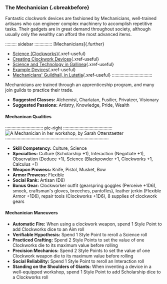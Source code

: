 ### The Mechanician  {.cbreakbefore}

Fantastic clockwork devices are fashioned by Mechanicians, well-trained
artisans who can engineer complex machinery to accomplish repetitive
tasks. Their gadgets are in great demand throughout society, although
usually only the wealthy can afford the most advanced items.

::::::::: sidebar ::::::::::::::
[Mechanicians]{.further}

- [Science (Clockworks)](#clockworks){.xref-useful}
- [Creating Clockwork Devices](#clockworks-3){.xref-useful}
- [Science and Technology in Gallinea](#science-and-technology-in-gallinea){.xref-useful}
- [Example Devices](#examples){.xref-useful}
- [Mechanicians' Guildhall, in Lutetia](#mechanicians-guildhall){.xref-useful}
::::::::::::::::::::::::::::::::

Mechanicians are trained through an apprenticeship program, and many join guilds
to practice their trade.

- **Suggested Classes:** Alchemist, Charlatan, Fusilier, Privateer, Visionary
- **Suggested Passions:** Artistry, Knowledge, Pride, Wealth 

#### Mechanican Qualities 

:::::::::::::::::::::::::::::: pic-right :::::::::::::::::::::::::::::::::::::::
![A Mechanician in her workshop, by Sarah Otterstaetter](assets/Scenes/Medium/mechanician.jpg "A Mechanician in her Workshop, by Sarah Otterstaetter")
::::::::::::::::::::::::::::::::::::::::::::::::::::::::::::::::::::::::::::::::::

- **Skill Competency:** Culture, Science
- **Specialties:** Culture (Scholarship +1), Interaction (Negotiate +1), Observation (Deduce +1), Science (Blackpowder +1, Clockworks +1, Calculus +1)
- **Weapon Prowess:** Knife, Pistol, Musket, Bow
- **Armor Prowess:** Flexible
- **Social Rank:** Artisan (D8)
- **Bonus Gear:** Clockworker outfit (gearspring goggles (Perceive +1D6),
  smock, craftsman's gloves, breeches, pantofles), leather jerkin
  (Flexible Armor +1D6), repair tools (Clockworks +1D6), 8 supplies of clockwork gears

#### Mechanician Maneuvers

- **Automatic Fire:** When using a clockwork weapon, spend 1 Style Point to add Clockworks dice to an Aim roll
- **Verifiable Hypothesis:** Spend 1 Style Point to reroll a Science roll
- **Practiced Crafting:** Spend 2 Style Points to set the value of one Clockworks die to its maximum value before rolling
- **Precision Mechanics:** Spend 2 Style Points to set the value of one Clockwork weapon die to its maximum value before rolling
- **Social Reliability:** Spend 1 Style Point to reroll an Interaction roll
- **Standing on the Shoulders of Giants:** When inventing a device in a well-equipped workshop, spend 1 Style Point to add Scholarship dice to a Clockworks roll

